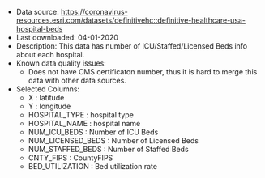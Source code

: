 - Data source: https://coronavirus-resources.esri.com/datasets/definitivehc::definitive-healthcare-usa-hospital-beds
- Last downloaded: 04-01-2020
- Description: This data has number of ICU/Staffed/Licensed Beds info about each hospital.
- Known data quality issues: 
    - Does not have CMS certificaton number, thus it is hard to merge this data with other data sources.
- Selected Columns:
    - X : latitude
    - Y : longitude
    - HOSPITAL_TYPE : hospital type
    - HOSPITAL_NAME : hospital name
    - NUM_ICU_BEDS : Number of ICU Beds
    - NUM_LICENSED_BEDS : Number of Licensed Beds
    - NUM_STAFFED_BEDS : Number of Staffed Beds
    - CNTY_FIPS : CountyFIPS
    - BED_UTILIZATION : Bed utilization rate
